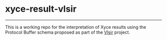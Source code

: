 # xyce-result-vlsir
---
This is a working repo for the interpretation of Xyce results using the Protocol Buffer schema proposed as part of the [Vlsir](https://github.com/dan-fritchman/Vlsir) project.